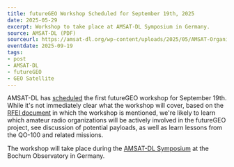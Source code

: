 ```yaml
---
title: futureGEO Workshop Scheduled for September 19th, 2025
date: 2025-05-29
excerpt: Workshop to take place at AMSAT-DL Symposium in Germany.
source: AMSAT-DL (PDF)
sourceurl: https://amsat-dl.org/wp-content/uploads/2025/05/AMSAT-Organisations-futureGEO-RFEI.pdf
eventdate: 2025-09-19
tags:
- post
- AMSAT-DL
- futureGEO
- GEO Satellite
---
```

AMSAT-DL has [scheduled](https://amsat-dl.org/wp-content/uploads/2025/05/AMSAT-Organisations-futureGEO-RFEI.pdf) the first futureGEO workshop for September 19th. While it's not immediately clear what the workshop will cover, based on the [RFEI document](https://amsat-dl.org/wp-content/uploads/2025/05/AMSAT-Organisations-futureGEO-RFEI.pdf) in which the workshop is mentioned, we're likely to learn which amateur radio organizations will be actively involved in the futureGEO project, see discussion of potential payloads, as well as learn lessons from the QO-100 and related missions.

The workshop will take place during the [AMSAT-DL Symposium](https://amsat-dl.org/en/category/symposium-general-meeting-hamradio/) at the Bochum Observatory in Germany.